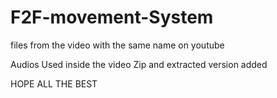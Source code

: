 # F2F-movement-System
files from the video with the same name on youtube

Audios Used inside the video
Zip and extracted version added

HOPE ALL THE BEST
